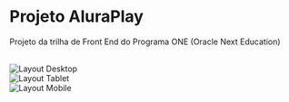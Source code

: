 # Projeto AluraPlay

Projeto da trilha de Front End do Programa ONE (Oracle Next Education)

<br>![Layout Desktop](./Pagina1.jpg)
<br>![Layout Tablet](./Pagina2.jpg)
<br>![Layout Mobile](./Pagina2.jpg)
